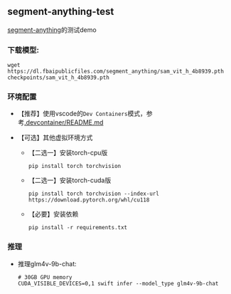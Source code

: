 ## segment-anything-test

[segment-anything](https://github.com/facebookresearch/segment-anything)的测试demo

### 下载模型:
```shell
wget https://dl.fbaipublicfiles.com/segment_anything/sam_vit_h_4b8939.pth checkpoints/sam_vit_h_4b8939.pth
```


### 环境配置
- 【推荐】使用vscode的`Dev Containers`模式，参考[.devcontainer/README.md](.devcontainer/README.md)

- 【可选】其他虚拟环境方式
    - 【二选一】安装torch-cpu版
        ```shell
        pip install torch torchvision
        ```
    - 【二选一】安装torch-cuda版
        ```shell
        pip install torch torchvision --index-url https://download.pytorch.org/whl/cu118
        ```
    - 【必要】安装依赖
        ```shell
        pip install -r requirements.txt
        ```

### 推理
- 推理glm4v-9b-chat:
  ```shell
  # 30GB GPU memory
  CUDA_VISIBLE_DEVICES=0,1 swift infer --model_type glm4v-9b-chat
  ```
